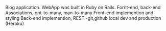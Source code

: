 Blog application. WebApp was built in Ruby on Rails. 
Fornt-end, back-end 
Associations, ont-to-many, man-to-many
Front-end implemention and styling 
Back-end implemention, REST
-git,github local dev and production (Heroku)
